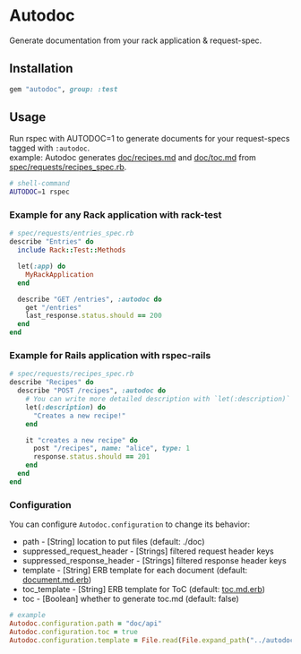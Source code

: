 # Autodoc
Generate documentation from your rack application & request-spec.

## Installation
```ruby
gem "autodoc", group: :test
```

## Usage
Run rspec with AUTODOC=1 to generate documents for your request-specs tagged with `:autodoc`.  
example: Autodoc generates [doc/recipes.md](https://github.com/r7kamura/autodoc/blob/master/spec/dummy/doc/recipes.md) and [doc/toc.md](https://github.com/r7kamura/autodoc/blob/master/spec/dummy/doc/toc.md) from [spec/requests/recipes_spec.rb](https://github.com/r7kamura/autodoc/blob/master/spec/requests/recipes_spec.rb).

```sh
# shell-command
AUTODOC=1 rspec
```

### Example for any Rack application with rack-test
```ruby
# spec/requests/entries_spec.rb
describe "Entries" do
  include Rack::Test::Methods

  let(:app) do
    MyRackApplication
  end

  describe "GET /entries", :autodoc do
    get "/entries"
    last_response.status.should == 200
  end
end
```

### Example for Rails application with rspec-rails
```ruby
# spec/requests/recipes_spec.rb
describe "Recipes" do
  describe "POST /recipes", :autodoc do
    # You can write more detailed description with `let(:description)`
    let(:description) do
      "Creates a new recipe!"
    end

    it "creates a new recipe" do
      post "/recipes", name: "alice", type: 1
      response.status.should == 201
    end
  end
end
```

### Configuration
You can configure `Autodoc.configuration` to change its behavior:

* path - [String] location to put files (default: ./doc)
* suppressed_request_header - [Strings] filtered request header keys
* suppressed_response_header - [Strings] filtered response header keys
* template - [String] ERB template for each document (default: [document.md.erb](https://github.com/r7kamura/autodoc/blob/master/lib/autodoc/templates/document.md.erb))
* toc_template - [String] ERB template for ToC (default: [toc.md.erb](https://github.com/r7kamura/autodoc/blob/master/lib/autodoc/templates/toc.md.erb))
* toc - [Boolean] whether to generate toc.md (default: false)

```ruby
# example
Autodoc.configuration.path = "doc/api"
Autodoc.configuration.toc = true
Autodoc.configuration.template = File.read(File.expand_path("../autodoc/templates/document.md.erb", __FILE__))
```
